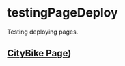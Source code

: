 # testingPageDeploy
Testing deploying pages.

## [CityBike Page](https://baltzelj.github.io/testingPageDeploy/index.html))
